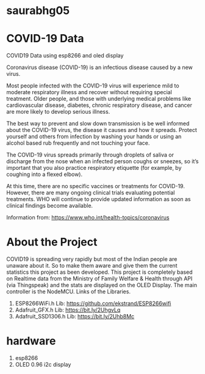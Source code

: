 # saurabhg05
# COVID-19 Data
COVID19 Data using esp8266 and oled display

Coronavirus disease (COVID-19) is an infectious disease caused by a new virus.

Most people infected with the COVID-19 virus will experience mild to moderate respiratory illness and recover without requiring special treatment. Older people, and those with underlying medical problems like cardiovascular disease, diabetes, chronic respiratory disease, and cancer are more likely to develop serious illness.

The best way to prevent and slow down transmission is be well informed about the COVID-19 virus, the disease it causes and how it spreads. Protect yourself and others from infection by washing your hands or using an alcohol based rub frequently and not touching your face.

The COVID-19 virus spreads primarily through droplets of saliva or discharge from the nose when an infected person coughs or sneezes, so it’s important that you also practice respiratory etiquette (for example, by coughing into a flexed elbow).

At this time, there are no specific vaccines or treatments for COVID-19. However, there are many ongoing clinical trials evaluating potential treatments. WHO will continue to provide updated information as soon as clinical findings become available.

Information from: https://www.who.int/health-topics/coronavirus


# About the Project
COVID19 is spreading very rapidly but most of the Indian people are unaware about it. So to make them aware and give them the current statistics this project as been developed. This project is completely based on Realtime data from the Ministry of Family Welfare & Health through API (via Thingspeak) and the stats are displayed on the OLED Display. The main controller is the NodeMCU.
Links of the Libraries.
1. ESP8266WiFi.h Lib: https://github.com/ekstrand/ESP8266wifi
2. Adafruit_GFX.h Lib: https://bit.ly/2UhgvLq
3. Adafruit_SSD1306.h Lib: https://bit.ly/2Uhb8Mc


# hardware 
1. esp8266
2. OLED 0.96 i2c display
